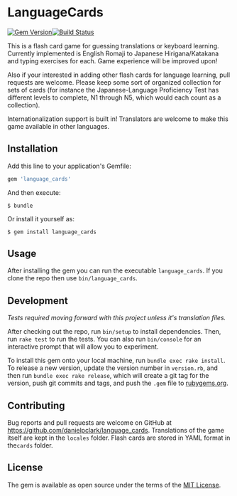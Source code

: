# LanguageCards
[![Gem Version](https://badge.fury.io/rb/language_cards.svg)](https://badge.fury.io/rb/language_cards)[![Build Status](https://travis-ci.org/danielpclark/langauge_cards.svg?branch=master)](https://travis-ci.org/danielpclark/langauge_cards)

This is a flash card game for guessing translations or keyboard learning.  Currently implemented is
English Romaji to Japanese Hirigana/Katakana and typing exercises for each.  Game experience will be improved upon!

Also if your interested in adding other flash cards for language learning, pull requests are welcome.  Please
keep some sort of organized collection for sets of cards (for instance the Japanese-Language Proficiency Test
has different levels to complete, N1 through N5, which would each count as a collection).

Internationalization support is built in!  Translators are welcome to make this game available in other languages.

## Installation

Add this line to your application's Gemfile:

```ruby
gem 'language_cards'
```

And then execute:

    $ bundle

Or install it yourself as:

    $ gem install language_cards

## Usage

After installing the gem you can run the executable `language_cards`.  If you clone the repo then use
`bin/language_cards`.

## Development

*Tests required moving forward with this project unless it's translation files.*

After checking out the repo, run `bin/setup` to install dependencies. Then, run `rake test` to run the tests. You can also run `bin/console` for an interactive prompt that will allow you to experiment.

To install this gem onto your local machine, run `bundle exec rake install`. To release a new version, update the version number in `version.rb`, and then run `bundle exec rake release`, which will create a git tag for the version, push git commits and tags, and push the `.gem` file to [rubygems.org](https://rubygems.org).

## Contributing

Bug reports and pull requests are welcome on GitHub at https://github.com/danielpclark/language_cards.
Translations of the game itself are kept in the `locales` folder.  Flash cards are stored in YAML format in the`cards` folder.


## License

The gem is available as open source under the terms of the [MIT License](http://opensource.org/licenses/MIT).

